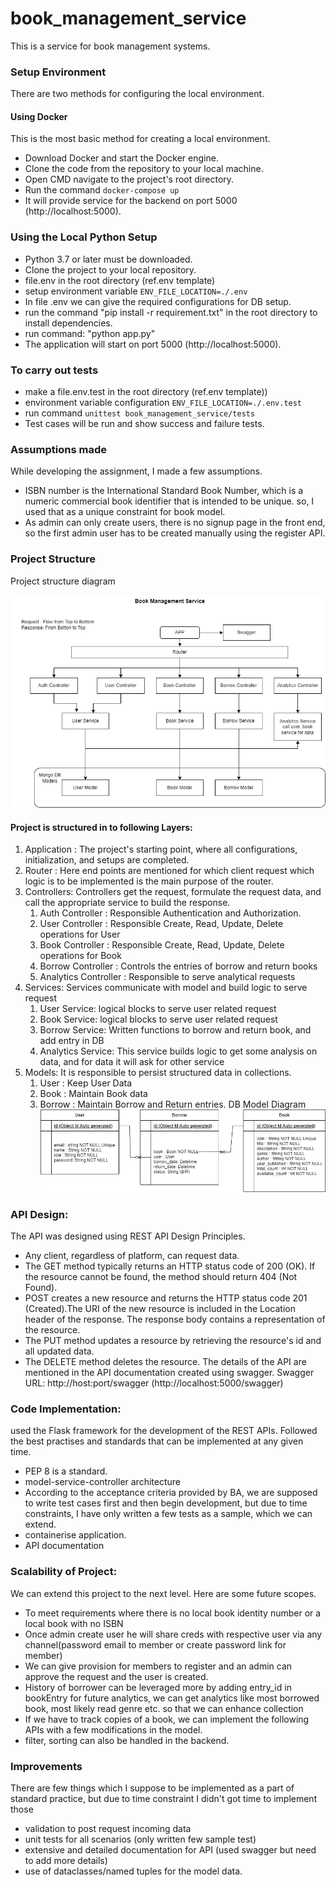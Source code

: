 # book_management_service

This is a service for book management systems.


### Setup Environment
There are two methods for configuring the local environment.

#### Using Docker
This is the most basic method for creating a local environment.

* Download Docker and start the Docker engine.
* Clone the code from the repository to your local machine.
* Open CMD navigate to the project's root directory.
* Run the command `docker-compose up`
* It will provide service for the backend on port 5000 (http://localhost:5000).

### Using the Local Python Setup
* Python 3.7 or later must be downloaded.
* Clone the project to your local repository.
* file.env in the root directory (ref.env template)
* setup environment variable `ENV_FILE_LOCATION=./.env`
* In file .env we can give the required configurations for DB setup.
* run the command "pip install -r requirement.txt" in the root directory to install dependencies.
* run command: "python app.py"
* The application will start on port 5000 (http://localhost:5000).

### To carry out tests
* make a file.env.test in the root directory (ref.env template))
* environment variable configuration `ENV_FILE_LOCATION=./.env.test`
* run command `unittest book_management_service/tests`
* Test cases will be run and show success and failure tests.

### Assumptions made
While developing the assignment, I made a few assumptions.
* ISBN number is the International Standard Book Number, which is a numeric commercial book identifier that is intended to be unique. so, I used that as a unique constraint for book model.
* As admin can only create users, there is no signup page in the front end, so the first admin user has to be created manually using the register API.

### Project Structure
Project structure diagram 

![Project structure diagram](https://github.com/salvieknath18/book_management_service/blob/main/BookManagementService.png?raw=true)

#### Project is structured in to following Layers:
1. Application : The project's starting point, where all configurations, initialization, and setups are completed.
2. Router : Here end points are mentioned for which client request which logic is to be implemented is the main purpose of the router.
3. Controllers:
   Controllers get the request, formulate the request data, and call the appropriate service to build the response.
   1. Auth Controller : Responsible Authentication and Authorization.
   2. User Controller : Responsible Create, Read, Update, Delete operations for User
   3. Book Controller : Responsible Create, Read, Update, Delete operations for Book
   4. Borrow Controller : Controls the entries of borrow and return books
   5. Analytics Controller : Responsible to serve analytical requests
4. Services: Services communicate with model and build logic to serve request
   1. User Service: logical blocks to serve user related request
   2. Book Service: logical blocks to serve user related request
   3. Borrow Service: Written functions to borrow and return book, and add entry in DB
   4. Analytics Service: This service builds logic to get some analysis on data, and for data it will ask for other service
5. Models:
    It is responsible to persist structured data in collections.
   1. User : Keep User Data
   2. Book : Maintain Book data
   3. Borrow : Maintain Borrow and Return entries.
   DB Model Diagram
   ![Project structure diagram](https://github.com/salvieknath18/book_management_service/blob/main/db_model.png?raw=true)
   

### API Design:

The API was designed using REST API Design Principles.

* Any client, regardless of platform, can request data.
* The GET method typically returns an HTTP status code of 200 (OK). If the resource cannot be found, the method should return 404 (Not Found).
* POST creates a new resource and returns the HTTP status code 201 (Created).The URI of the new resource is included in the Location header of the response. The response body contains a representation of the resource.
* The PUT method updates a resource by retrieving the resource's id and all updated data.
* The DELETE method deletes the resource. The details of the API are mentioned in the API documentation created using swagger. Swagger URL: http://host:port/swagger (http://localhost:5000/swagger)


### Code Implementation:

used the Flask framework for the development of the REST APIs. Followed the best practises and standards that can be implemented at any given time.
* PEP 8 is a standard.
* model-service-controller architecture
* According to the acceptance criteria provided by BA, we are supposed to write test cases first and then begin development, but due to time constraints, I have only written a few tests as a sample, which we can extend.
* containerise application.
* API documentation

### Scalability of Project:

We can extend this project to the next level. Here are some future scopes.

* To meet requirements where there is no local book identity number or a local book with no ISBN
* Once admin create user he will share creds with respective user via any channel(password email to member or create password link for member)
* We can give provision for members to register and an admin can approve the request and the user is created.
* History of borrower can be leveraged more by adding entry_id in bookEntry for future analytics, we can get analytics like most borrowed book, most likely read genre etc. so that we can enhance collection
* If we have to track copies of a book, we can implement the following APIs with a few modifications in the model.
* filter, sorting can also be handled in the backend.

### Improvements

There are few things which I suppose to be implemented as a part of standard practice, but due to time constraint I didn't got time to implement those 
   - validation to post request incoming data
   - unit tests for all scenarios (only written few sample test)
   - extensive and detailed documentation for API (used swagger but need to add more details)
   - use of dataclasses/named tuples for the model data.
